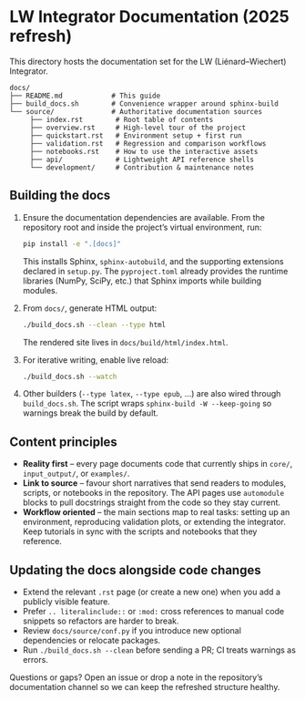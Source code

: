 # LW Integrator Documentation (2025 refresh)

This directory hosts the documentation set for the LW (Liénard–Wiechert) Integrator. 


```
docs/
├── README.md            # This guide
├── build_docs.sh        # Convenience wrapper around sphinx-build
└── source/              # Authoritative documentation sources
	 ├── index.rst        # Root table of contents
	 ├── overview.rst     # High-level tour of the project
	 ├── quickstart.rst   # Environment setup + first run
	 ├── validation.rst   # Regression and comparison workflows
	 ├── notebooks.rst    # How to use the interactive assets
	 ├── api/             # Lightweight API reference shells
	 └── development/     # Contribution & maintenance notes
```

## Building the docs

1. Ensure the documentation dependencies are available.  From the repository root and inside the project’s virtual environment, run:
	```bash
	pip install -e ".[docs]"
	```
	This installs Sphinx, `sphinx-autobuild`, and the supporting extensions declared in `setup.py`.  The `pyproject.toml` already provides the runtime libraries (NumPy, SciPy, etc.) that Sphinx imports while building modules.

2. From `docs/`, generate HTML output:
	```bash
	./build_docs.sh --clean --type html
	```
	The rendered site lives in `docs/build/html/index.html`.

3. For iterative writing, enable live reload:
	```bash
	./build_docs.sh --watch
	```

4. Other builders (`--type latex`, `--type epub`, …) are also wired through `build_docs.sh`.  The script wraps `sphinx-build -W --keep-going` so warnings break the build by default.

## Content principles

- **Reality first** – every page documents code that currently ships in `core/`, `input_output/`, or `examples/`.  
- **Link to source** – favour short narratives that send readers to modules, scripts, or notebooks in the repository.  The API pages use `automodule` blocks to pull docstrings straight from the code so they stay current.
- **Workflow oriented** – the main sections map to real tasks: setting up an environment, reproducing validation plots, or extending the integrator.  Keep tutorials in sync with the scripts and notebooks that they reference.

## Updating the docs alongside code changes

- Extend the relevant `.rst` page (or create a new one) when you add a publicly visible feature.
- Prefer `.. literalinclude::` or `:mod:` cross references to manual code snippets so refactors are harder to break.
- Review `docs/source/conf.py` if you introduce new optional dependencies or relocate packages.
- Run `./build_docs.sh --clean` before sending a PR; CI treats warnings as errors.

Questions or gaps?  Open an issue or drop a note in the repository’s documentation channel so we can keep the refreshed structure healthy.

